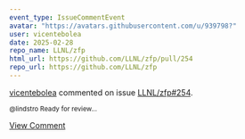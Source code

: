 ```yaml
---
event_type: IssueCommentEvent
avatar: "https://avatars.githubusercontent.com/u/939798?"
user: vicentebolea
date: 2025-02-28
repo_name: LLNL/zfp
html_url: https://github.com/LLNL/zfp/pull/254
repo_url: https://github.com/LLNL/zfp
---
```


<a href='https://github.com/vicentebolea' target='_blank'>vicentebolea</a> commented on issue <a href='https://github.com/LLNL/zfp/pull/254' target='_blank'>LLNL/zfp#254</a>.

<small>@lindstro Ready for review...</small>

<a href='https://github.com/LLNL/zfp/pull/254' target='_blank'>View Comment</a>